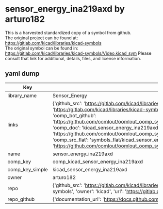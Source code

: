 # sensor_energy_ina219axd by arturo182  
This is a harvested standardized copy of a symbol from github.  
The original project can be found at:  
https://gitlab.com/kicad/libraries/kicad-symbols  
The original symbol can be found in:
https://gitlab.com/kicad/libraries/kicad-symbols/Video.kicad_sym
Please consult that link for additional, details, files, and license information.  
## yaml dump  
| Key | Value |  
| --- | --- |  
| library_name | Sensor_Energy |  
| links | {'github_src': 'https://gitlab.com/kicad/libraries/kicad-symbols/Video.kicad_sym', 'github_src_repo': 'https://gitlab.com/kicad/libraries/kicad-symbols', 'oomp_bot': 'kicad_sensor_energy_ina219axd/working', 'oomp_bot_github': 'https://github.com/oomlout/oomlout_oomp_symbol_bot/tree/main/kicad_sensor_energy_ina219axd/working', 'oomp_doc': 'kicad_sensor_energy_ina219axd/working', 'oomp_doc_github': 'https://github.com/oomlout/oomlout_oomp_symbol_doc/tree/main/kicad_sensor_energy_ina219axd/working', 'oomp_src_flat': 'symbols_flat/kicad_sensor_energy_ina219axd/working', 'oomp_src_flat_github': 'https://github.com/oomlout/oomlout_oomp_symbol_src/tree/main/kicad_sensor_energy_ina219axd/working'} |  
| name | sensor_energy_ina219axd |  
| oomp_key | oomp_kicad_sensor_energy_ina219axd |  
| oomp_key_simple | kicad_sensor_energy_ina219axd |  
| owner | arturo182 |  
| repo | {'github_src': 'https://gitlab.com/kicad/libraries/kicad-symbols/Video.kicad_sym', 'name': 'libraries/kicad-symbols', 'owner': 'kicad', 'url': 'https://gitlab.com/kicad/libraries/kicad-symbols'} |  
| repo_github | {'documentation_url': 'https://docs.github.com/rest/repos/repos#get-a-repository', 'message': 'Not Found'} |  

